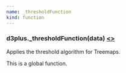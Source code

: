 ```yaml
---
name: _thresholdFunction
kind: function
---
```


  <a name="_thresholdFunction"></a>

### d3plus.**_thresholdFunction**(data) [<>](https://github.com/d3plus/d3plus-hierarchy/blob/master/src/Treemap.js#L161)

Applies the threshold algorithm for Treemaps.


This is a global function.

